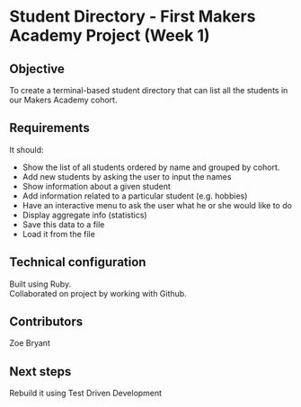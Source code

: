 Student Directory - First Makers Academy Project (Week 1)
==========================================================

Objective
---------
To create a terminal-based student directory that can list all the students in our Makers Academy cohort. 

Requirements
------------
It should: 
* Show the list of all students ordered by name and grouped by cohort.
* Add new students by asking the user to input the names
* Show information about a given student
* Add information related to a particular student (e.g. hobbies)
* Have an interactive menu to ask the user what he or she would like to do
* Display aggregate info (statistics)
* Save this data to a file
* Load it from the file

Technical configuration
-----------------------
Built using Ruby.  
Collaborated on project by working with Github.

Contributors
------------
Zoe Bryant

Next steps
----------
Rebuild it using Test Driven Development

